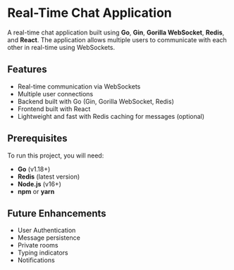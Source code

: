 # Real-Time Chat Application

A real-time chat application built using **Go**, **Gin**, **Gorilla WebSocket**, **Redis**, and **React**.
The application allows multiple users to communicate with each other in real-time using WebSockets.

## Features

- Real-time communication via WebSockets
- Multiple user connections
- Backend built with Go (Gin, Gorilla WebSocket, Redis)
- Frontend built with React
- Lightweight and fast with Redis caching for messages (optional)

## Prerequisites

To run this project, you will need:

- **Go** (v1.18+)
- **Redis** (latest version)
- **Node.js** (v16+)
- **npm** or **yarn**

## Future Enhancements

- User Authentication
- Message persistence
- Private rooms
- Typing indicators
- Notifications


